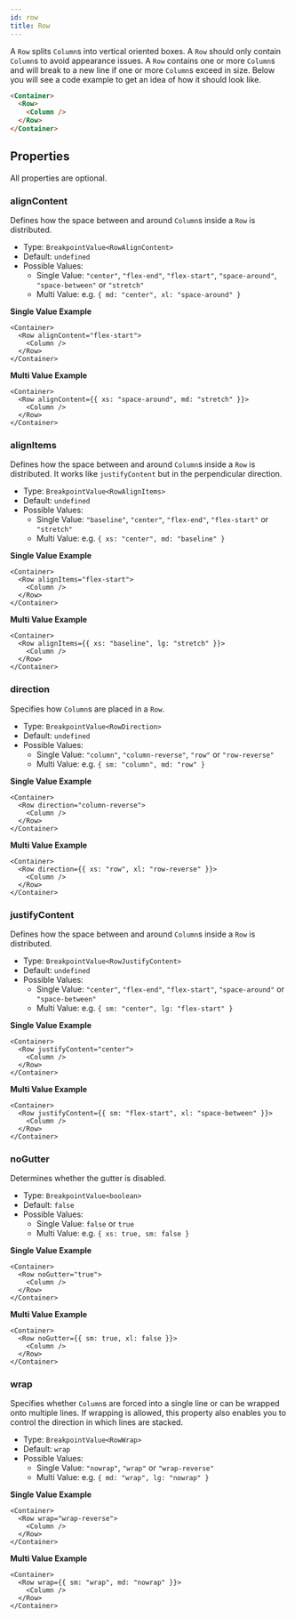 ```yaml
---
id: row
title: Row
---
```


A `Row` splits `Column`s into vertical oriented boxes. A `Row` should only contain `Column`s to
avoid appearance issues. A `Row` contains one or more `Column`s and will break to a new line if one
or more `Column`s exceed in size. Below you will see a code example to get an idea of how it should
look like.

```html
<Container>
  <Row>
    <Column />
  </Row>
</Container>
```

## Properties

All properties are optional.

### alignContent

Defines how the space between and around `Column`s inside a `Row` is distributed.

* Type: `BreakpointValue<RowAlignContent>`
* Default: `undefined`
* Possible Values:
  * Single Value: `"center"`, `"flex-end"`, `"flex-start"`, `"space-around"`, `"space-between"` or `"stretch"`
  * Multi Value: e.g. `{ md: "center", xl: "space-around" }`

**Single Value Example**

```tsx
<Container>
  <Row alignContent="flex-start">
    <Column />
  </Row>
</Container>
```

**Multi Value Example**

```tsx
<Container>
  <Row alignContent={{ xs: "space-around", md: "stretch" }}>
    <Column />
  </Row>
</Container>
```

### alignItems

Defines how the space between and around `Column`s inside a `Row` is distributed. It works like
`justifyContent` but in the perpendicular direction.

* Type: `BreakpointValue<RowAlignItems>`
* Default: `undefined`
* Possible Values:
  * Single Value: `"baseline"`, `"center"`, `"flex-end"`, `"flex-start"` or `"stretch"`
  * Multi Value: e.g. `{ xs: "center", md: "baseline" }`

**Single Value Example**

```tsx
<Container>
  <Row alignItems="flex-start">
    <Column />
  </Row>
</Container>
```

**Multi Value Example**

```tsx
<Container>
  <Row alignItems={{ xs: "baseline", lg: "stretch" }}>
    <Column />
  </Row>
</Container>
```

### direction

Specifies how `Column`s are placed in a `Row`.

* Type: `BreakpointValue<RowDirection>`
* Default: `undefined`
* Possible Values:
  * Single Value: `"column"`, `"column-reverse"`, `"row"` or `"row-reverse"`
  * Multi Value: e.g. `{ sm: "column", md: "row" }`

**Single Value Example**

```tsx
<Container>
  <Row direction="column-reverse">
    <Column />
  </Row>
</Container>
```

**Multi Value Example**

```tsx
<Container>
  <Row direction={{ xs: "row", xl: "row-reverse" }}>
    <Column />
  </Row>
</Container>
```

### justifyContent

Defines how the space between and around `Column`s inside a `Row` is distributed.

* Type: `BreakpointValue<RowJustifyContent>`
* Default: `undefined`
* Possible Values:
  * Single Value: `"center"`, `"flex-end"`, `"flex-start"`, `"space-around"` or `"space-between"`
  * Multi Value: e.g. `{ sm: "center", lg: "flex-start" }`

**Single Value Example**

```tsx
<Container>
  <Row justifyContent="center">
    <Column />
  </Row>
</Container>
```

**Multi Value Example**

```tsx
<Container>
  <Row justifyContent={{ sm: "flex-start", xl: "space-between" }}>
    <Column />
  </Row>
</Container>
```

### noGutter

Determines whether the gutter is disabled.

* Type: `BreakpointValue<boolean>`
* Default: `false`
* Possible Values:
  * Single Value: `false` or `true`
  * Multi Value: e.g. `{ xs: true, sm: false }`

**Single Value Example**

```tsx
<Container>
  <Row noGutter="true">
    <Column />
  </Row>
</Container>
```

**Multi Value Example**

```tsx
<Container>
  <Row noGutter={{ sm: true, xl: false }}>
    <Column />
  </Row>
</Container>
```

### wrap

Specifies whether `Column`s are forced into a single line or can be wrapped onto multiple lines.
If wrapping is allowed, this property also enables you to control the direction in which lines are
stacked.

* Type: `BreakpointValue<RowWrap>`
* Default: `wrap`
* Possible Values:
  * Single Value: `"nowrap"`, `"wrap"` or `"wrap-reverse"`
  * Multi Value: e.g. `{ md: "wrap", lg: "nowrap" }`

**Single Value Example**

```tsx
<Container>
  <Row wrap="wrap-reverse">
    <Column />
  </Row>
</Container>
```

**Multi Value Example**

```tsx
<Container>
  <Row wrap={{ sm: "wrap", md: "nowrap" }}>
    <Column />
  </Row>
</Container>
```
